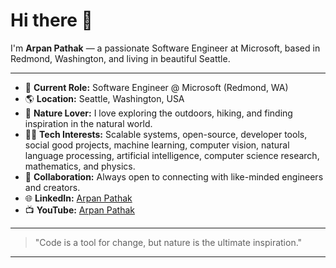 # Hi there 👋

I'm **Arpan Pathak** — a passionate Software Engineer at Microsoft, based in Redmond, Washington, and living in beautiful Seattle.

---

- 💼 **Current Role:** Software Engineer @ Microsoft (Redmond, WA)
- 🌎 **Location:** Seattle, Washington, USA
- 🌲 **Nature Lover:** I love exploring the outdoors, hiking, and finding inspiration in the natural world.
- 👨‍💻 **Tech Interests:** Scalable systems, open-source, developer tools, social good projects, machine learning, computer vision, natural language processing, artificial intelligence, computer science research, mathematics, and physics.
- 🤝 **Collaboration:** Always open to connecting with like-minded engineers and creators.
- 🌐 **LinkedIn:** [Arpan Pathak](https://www.linkedin.com/in/arpan-pathak-010631131/)
- 📺 **YouTube:** [Arpan Pathak](https://www.youtube.com/@ArpanPathak)

---

> "Code is a tool for change, but nature is the ultimate inspiration."

---

<!--
**arpanpathak/arpanpathak** is a ✨ _special_ ✨ repository because its `README.md` (this file) appears on your GitHub profile.
-->
